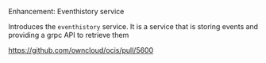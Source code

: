 Enhancement: Eventhistory service

Introduces the `eventhistory` service. It is a service that is storing events and providing a grpc API to retrieve them

https://github.com/owncloud/ocis/pull/5600

